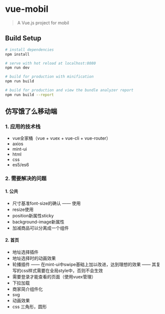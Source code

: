 # vue-mobil

> A Vue.js project for mobil

## Build Setup

``` bash
# install dependencies
npm install

# serve with hot reload at localhost:8080
npm run dev

# build for production with minification
npm run build

# build for production and view the bundle analyzer report
npm run build --report
```

## 仿写饿了么移动端

### 1. 应用的技术栈

* vue全家桶（vue + vuex + vue-cli + vue-router）
* axios
* mint-ui
* html
* css
* es5/es6

### 2. 需要解决的问题

#### 1. 公共

* 尺寸基准font-size的确认 —— 使用
* resize使用
* position新属性sticky
* background-image新属性
* 加减商品可以分离成一个组件

#### 2. 首页

* 地址选择插件
* 地址选择时的动画效果
* 轮播插件
    —— 在mint-ui中swipe基础上加以改进，达到理想的效果
    —— 其复写的css样式需要在全局style中，否则不会生效
* 需要登录才能查看的页面（使用vuex管理）
* 下拉加载
* 商家简介组件化
* svg
* 动画效果
* css 三角形，圆形